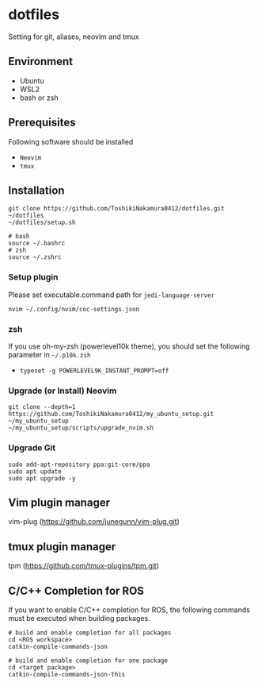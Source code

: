 # dotfiles
Setting for git, aliases, neovim and tmux
## Environment
- Ubuntu
- WSL2
- bash or zsh
## Prerequisites
Following software should be installed
- `Neovim`
- `tmux`
## Installation
```
git clone https://github.com/ToshikiNakamura0412/dotfiles.git ~/dotfiles
~/dotfiles/setup.sh

# bash
source ~/.bashrc
# zsh
source ~/.zshrc
```
### Setup plugin
Please set executable.command path for `jedi-language-server`
```
nvim ~/.config/nvim/coc-settings.json
```
### zsh
If you use oh-my-zsh (powerlevel10k theme), you should set the following parameter in `~/.p10k.zsh`
- `typeset -g POWERLEVEL9K_INSTANT_PROMPT=off`
### Upgrade (or Install) Neovim
```
git clone --depth=1 https://github.com/ToshikiNakamura0412/my_ubuntu_setup.git ~/my_ubuntu_setup
~/my_ubuntu_setup/scripts/upgrade_nvim.sh
```
### Upgrade Git
```
sudo add-apt-repository ppa:git-core/ppa
sudo apt update
sudo apt upgrade -y
```
## Vim plugin manager
vim-plug (https://github.com/junegunn/vim-plug.git)
## tmux plugin manager
tpm (https://github.com/tmux-plugins/tpm.git)
## C/C++ Completion for ROS
If you want to enable C/C++ completion for ROS, the following commands must be executed when building packages.
```
# build and enable completion for all packages
cd <ROS workspace>
catkin-compile-commands-json

# build and enable completion for one package
cd <target package>
catkin-compile-commands-json-this
```
